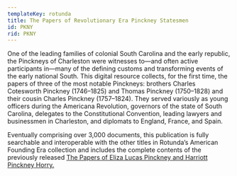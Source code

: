 ```yaml
---
templateKey: rotunda
title: The Papers of Revolutionary Era Pinckney Statesmen
id: PKNY
rid: PKNY
---
```

One of the leading families of colonial South Carolina and the early republic, the Pinckneys of Charleston were witnesses to—and often active participants in—many of the defining customs and transforming events of the early national South. This digital resource collects, for the first time, the papers of three of the most notable Pinckneys: brothers Charles Cotesworth Pinckney (1746–1825) and Thomas Pinckney (1750–1828) and their cousin Charles Pinckney (1757–1824). They served variously as young officers during the Americana Revolution, governors of the state of South Carolina, delegates to the Constitutional Convention, leading lawyers and businessmen in Charleston, and diplomats to England, France, and Spain.

Eventually comprising over 3,000 documents, this publication is fully searchable and interoperable with the other titles in Rotunda’s American Founding Era collection and includes the complete contents of the previously released [The Papers of Eliza Lucas Pinckney and Harriott Pinckney Horry.](http://rotunda.upress.virginia.edu/PinckneyHorry/)